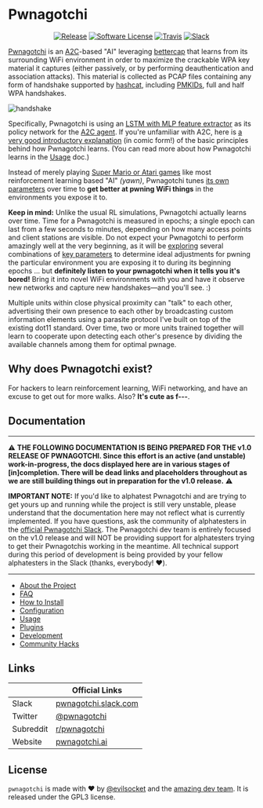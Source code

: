 # Pwnagotchi

<p align="center">
  <p align="center">
    <a href="https://github.com/evilsocket/pwnagotchi/releases/latest"><img alt="Release" src="https://img.shields.io/github/release/evilsocket/pwnagotchi.svg?style=flat-square"></a>
    <a href="https://github.com/evilsocket/pwnagotchi/blob/master/LICENSE.md"><img alt="Software License" src="https://img.shields.io/badge/license-GPL3-brightgreen.svg?style=flat-square"></a>
    <a href="https://travis-ci.org/evilsocket/pwnagotchi"><img alt="Travis" src="https://img.shields.io/travis/evilsocket/pwnagotchi/master.svg?style=flat-square"></a>
    <a href="https://pwnagotchi.herokuapp.com/"><img alt="Slack" src="https://pwnagotchi.herokuapp.com/badge.svg"></a>
  </p>
</p>

[Pwnagotchi](https://twitter.com/pwnagotchi) is an [A2C](https://hackernoon.com/intuitive-rl-intro-to-advantage-actor-critic-a2c-4ff545978752)-based "AI" leveraging [bettercap](https://www.bettercap.org/) that learns from its surrounding WiFi environment in order to maximize the crackable WPA key material it captures (either passively, or by performing deauthentication and association attacks). This material is collected as PCAP files containing any form of handshake supported by [hashcat](https://hashcat.net/hashcat/), including [PMKIDs](https://www.evilsocket.net/2019/02/13/Pwning-WiFi-networks-with-bettercap-and-the-PMKID-client-less-attack/), 
full and half WPA handshakes.

![handshake](https://i.imgur.com/pdA4vCZ.png)

Specifically, Pwnagotchi is using an [LSTM with MLP feature extractor](https://stable-baselines.readthedocs.io/en/master/modules/policies.html#stable_baselines.common.policies.MlpLstmPolicy) as its policy network for the [A2C agent](https://stable-baselines.readthedocs.io/en/master/modules/a2c.html). If you're unfamiliar with A2C, here is [a very good introductory explanation](https://hackernoon.com/intuitive-rl-intro-to-advantage-actor-critic-a2c-4ff545978752) (in comic form!) of the basic principles behind how Pwnagotchi learns. (You can read more about how Pwnagotchi learns in the [Usage](https://github.com/evilsocket/pwnagotchi/blob/master/docs/usage.md#training-the-ai) doc.)


Instead of merely playing [Super Mario or Atari games](https://becominghuman.ai/getting-mario-back-into-the-gym-setting-up-super-mario-bros-in-openais-gym-8e39a96c1e41?gi=c4b66c3d5ced) like most reinforcement learning based "AI" *(yawn)*, Pwnagotchi tunes [its own parameters](https://github.com/evilsocket/pwnagotchi/blob/master/sdcard/rootfs/root/pwnagotchi/config.yml#L54) over time to **get better at pwning WiFi things** in the environments you expose it to. 

**Keep in mind:** Unlike the usual RL simulations, Pwnagotchi actually learns over time. Time for a Pwnagotchi is measured in epochs; a single epoch can last from a few seconds to minutes, depending on how many access points and client stations are visible. Do not expect your Pwnagotchi to perform amazingly well at the very beginning, as it will be [exploring](https://hackernoon.com/intuitive-rl-intro-to-advantage-actor-critic-a2c-4ff545978752) several combinations of [key parameters](https://github.com/evilsocket/pwnagotchi/blob/master/docs/usage.md#training-the-ai) to determine ideal adjustments for pwning the particular environment you are exposing it to during its beginning epochs ... but **definitely listen to your pwnagotchi when it tells you it's bored!** Bring it into novel WiFi environments with you and have it observe new networks and capture new handshakes—and you'll see. :)

Multiple units within close physical proximity can "talk" to each other, advertising their own presence to each other by broadcasting custom information elements using a parasite protocol I've built on top of the existing dot11 standard. Over time, two or more units trained together will learn to cooperate upon detecting each other's presence by dividing the available channels among them for optimal pwnage.

## Why does Pwnagotchi exist?

For hackers to learn reinforcement learning, WiFi networking, and have an excuse to get out for more walks. Also? **It's cute as f---**.

## Documentation
---
:warning: **THE FOLLOWING DOCUMENTATION IS BEING PREPARED FOR THE v1.0 RELEASE OF PWNAGOTCHI. Since this effort is an active (and unstable) work-in-progress, the docs displayed here are in various stages of [in]completion. There will be dead links and placeholders throughout as we are still building things out in preparation for the v1.0 release.** :warning:

**IMPORTANT NOTE:** If you'd like to alphatest Pwnagotchi and are trying to get yours up and running while the project is still very unstable, please understand that the documentation here may not reflect what is currently implemented. If you have questions, ask the community of alphatesters in the [official Pwnagotchi Slack](https://pwnagotchi.herokuapp.com). The Pwnagotchi dev team is entirely focused on the v1.0 release and will NOT be providing support for alphatesters trying to get their Pwnagotchis working in the meantime. All technical support during this period of development is being provided by your fellow alphatesters in the Slack (thanks, everybody! :heart:).

---
- [About the Project](https://github.com/evilsocket/pwnagotchi/blob/master/docs/about.md)
- [FAQ](https://github.com/evilsocket/pwnagotchi/blob/master/docs/faq.md)
- [How to Install](https://github.com/evilsocket/pwnagotchi/blob/master/docs/install.md)
- [Configuration](https://github.com/evilsocket/pwnagotchi/blob/master/docs/configure.md)
- [Usage](https://github.com/evilsocket/pwnagotchi/blob/master/docs/usage.md)
- [Plugins](https://github.com/evilsocket/pwnagotchi/blob/master/docs/plugins.md)
- [Development](https://github.com/evilsocket/pwnagotchi/blob/master/docs/dev.md)
- [Community Hacks](https://github.com/evilsocket/pwnagotchi/blob/master/docs/hacks.md)

## Links

&nbsp; | Official Links
---------|-------
Slack | [pwnagotchi.slack.com](https://pwnagotchi.herokuapp.com)
Twitter | [@pwnagotchi](https://twitter.com/pwnagotchi)
Subreddit | [r/pwnagotchi](https://www.reddit.com/r/pwnagotchi/)
Website | [pwnagotchi.ai](https://pwnagotchi.ai/)

## License

`pwnagotchi` is made with ♥  by [@evilsocket](https://twitter.com/evilsocket) and the [amazing dev team](https://github.com/evilsocket/pwnagotchi/graphs/contributors). It is released under the GPL3 license.

